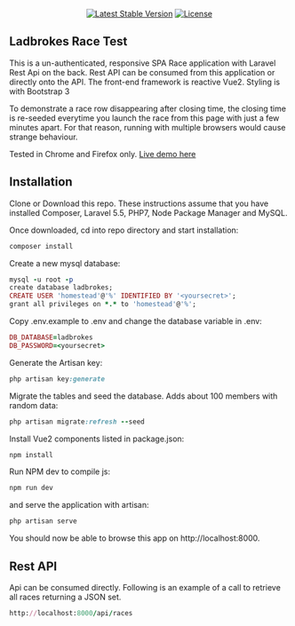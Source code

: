 <p align="center">
<a href="https://packagist.org/packages/laravel/framework"><img src="https://poser.pugx.org/laravel/framework/v/stable.svg" alt="Latest Stable Version"></a>
<a href="https://packagist.org/packages/laravel/framework"><img src="https://poser.pugx.org/laravel/framework/license.svg" alt="License"></a>
</p>

## Ladbrokes Race Test
This is a un-authenticated, responsive SPA Race application with Laravel Rest Api on the back. Rest API can be consumed from this application or directly onto the API. The front-end framework is reactive Vue2. Styling is with Bootstrap 3

To demonstrate a race row disappearing after closing time, the closing time is re-seeded everytime you launch the race from this page with just a few minutes apart. For that reason, running with multiple browsers would cause strange behaviour.

Tested in Chrome and Firefox only. <a href="http://ladbrokes.headstation.com">Live demo here</a>

## Installation
Clone or Download this repo. These instructions assume that you have installed Composer, Laravel 5.5, PHP7, Node Package Manager and MySQL.

Once downloaded, cd into repo directory and start installation:

````ruby
composer install 
````

Create a new mysql database:
````ruby
mysql -u root -p
create database ladbrokes;
CREATE USER 'homestead'@'%' IDENTIFIED BY '<yoursecret>';
grant all privileges on *.* to 'homestead'@'%';
````

Copy .env.example to .env and change the database variable in .env:
````ruby
DB_DATABASE=ladbrokes
DB_PASSWORD=<yoursecret>
````

Generate the Artisan key:
````ruby
php artisan key:generate
````

Migrate the tables and seed the database. Adds about 100 members with random data:
````ruby
php artisan migrate:refresh --seed
````

Install Vue2 components listed in package.json:
````ruby
npm install
````

Run NPM dev to compile js:
````ruby
npm run dev
````

and serve the application with artisan:
````ruby
php artisan serve
````

You should now be able to browse this app on http://localhost:8000. 

## Rest API
Api can be consumed directly. Following is an example of a call to retrieve all races returning a JSON set.
````ruby
http://localhost:8000/api/races
````

